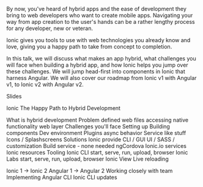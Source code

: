 By now, you've heard of hybrid apps and the ease of development they bring to web developers who want to create mobile apps. Navigating your way from app creation to the user's hands can be a rather lengthy process for any developer, new or veteran. 

Ionic gives you tools to use with web technologies you already know and love, giving you a happy path to take from concept to completion.

In this talk, we will discuss what makes an app hybrid, what challenges you will face when building a hybrid app, and how Ionic helps you jump over these challenges. We will jump head-first into components in Ionic that harness Angular. We will also cover our roadmap from Ionic v1 with Angular v1, to Ionic v2 with Angular v2.

Slides 

Ionic
The Happy Path to Hybrid Development

What is hybrid development
Problem defined
  web files accessing native functionality
  web layer
Challenges you'll face
  Setting up
  Building components
  Dev environment
  Plugins async behavior
  Service like stuff
  Icons / Splashscreens
Solutions Ionic provide
  CLI / GUI
  UI / SASS / customization
  Build service - none needed
  ngCordova
  Ionic.io services
  Ionic resources
Tooling
  Ionic CLI
    start, serve, run, upload, browser
  Ionic Labs
    start, serve, run, upload, browser
  Ionic View
    Live reloading

Ionic 1 -> Ionic 2
  Angular 1 -> Angular 2
  Working closely with team
  Implementing Angular CLI
  Ionic CLI updates

